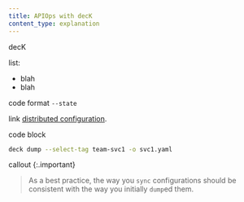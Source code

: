 ```yaml
---
title: APIOps with decK 
content_type: explanation
---
```


decK 


list:
- blah 
- blah 

code format `--state`

link [distributed configuration](/deck/{{page.kong_version}}/guides/distributed-configuration/).

code block
```sh
deck dump --select-tag team-svc1 -o svc1.yaml
```

callout
{:.important}
> As a best practice, the way you `sync` configurations should be consistent with the way you
initially `dump`ed them.

